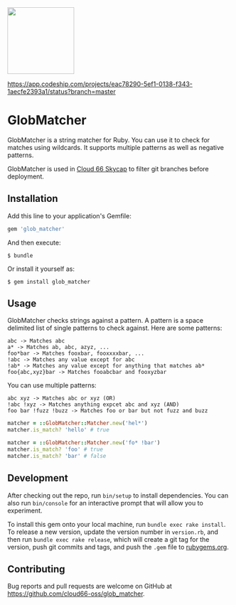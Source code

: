 <img src="http://cdn2-cloud66-com.s3.amazonaws.com/images/oss-sponsorship.png" width=150/>

https://app.codeship.com/projects/eac78290-5ef1-0138-f343-1aecfe2393a1/status?branch=master

# GlobMatcher

GlobMatcher is a string matcher for Ruby. You can use it to check for matches using wildcards. It supports multiple patterns as well as negative patterns.

GlobMatcher is used in [Cloud 66 Skycap](https://www.cloud66.com/containers/skycap/) to filter git branches before deployment.

## Installation

Add this line to your application's Gemfile:

```ruby
gem 'glob_matcher'
```

And then execute:

    $ bundle

Or install it yourself as:

    $ gem install glob_matcher

## Usage

GlobMatcher checks strings against a pattern. A pattern is a space delimited list of single patterns to check against. Here are some patterns:

```
abc -> Matches abc
a* -> Matches ab, abc, azyz, ...
foo*bar -> Matches fooxbar, fooxxxxbar, ...
!abc -> Matches any value except for abc
!ab* -> Matches any value except for anything that matches ab*
foo{abc,xyz}bar -> Matches fooabcbar and fooxyzbar
```

You can use multiple patterns:

```
abc xyz -> Matches abc or xyz (OR)
!abc !xyz -> Matches anything expcet abc and xyz (AND)
foo bar !fuzz !buzz -> Matches foo or bar but not fuzz and buzz
```

```ruby
matcher = ::GlobMatcher::Matcher.new('hel*')
matcher.is_match? 'hello' # true

matcher = ::GlobMatcher::Matcher.new('fo* !bar')
matcher.is_match? 'foo' # true
matcher.is_match? 'bar' # false
```

## Development

After checking out the repo, run `bin/setup` to install dependencies. You can also run `bin/console` for an interactive prompt that will allow you to experiment.

To install this gem onto your local machine, run `bundle exec rake install`. To release a new version, update the version number in `version.rb`, and then run `bundle exec rake release`, which will create a git tag for the version, push git commits and tags, and push the `.gem` file to [rubygems.org](https://rubygems.org).

## Contributing

Bug reports and pull requests are welcome on GitHub at https://github.com/cloud66-oss/glob_matcher.
